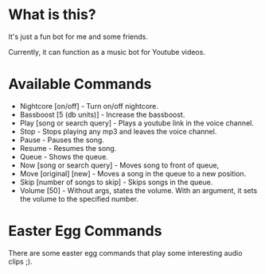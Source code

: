 # What is this?

It's just a fun bot for me and some friends.

Currently, it can function as a music bot for Youtube videos.

# Available Commands
- Nightcore [on/off] - Turn on/off nightcore.
- Bassboost [5 (db units)] - Increase the bassboost.
- Play [song or search query] - Plays a youtube link in the voice channel.
- Stop - Stops playing any mp3 and leaves the voice channel.
- Pause - Pauses the song.
- Resume - Resumes the song.
- Queue - Shows the queue.
- Now [song or search query] - Moves song to front of queue,
- Move [original] [new] - Moves a song in the queue to a new position.
- Skip [number of songs to skip] - Skips songs in the queue.
- Volume [50] - Without args, states the volume. With an argument, it sets the volume to the specified number.

# Easter Egg Commands

There are some easter egg commands that play some interesting audio clips ;).
